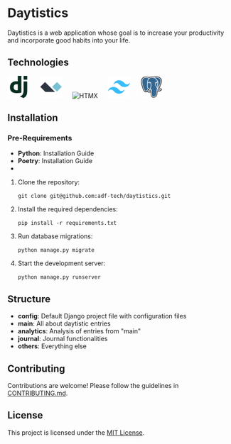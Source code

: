 # Daytistics

Daytistics is a web application whose goal is to increase your productivity and incorporate good habits into your life. 

## Technologies

<p align="left">
  <img src="https://raw.githubusercontent.com/devicons/devicon/6910f0503efdd315c8f9b858234310c06e04d9c0/icons/django/django-plain.svg" width="50px" alt="Django" title="Django">
  <img width="15px">
  <img src="https://raw.githubusercontent.com/devicons/devicon/6910f0503efdd315c8f9b858234310c06e04d9c0/icons/alpinejs/alpinejs-original.svg" width="50px" alt="AlpineJS" title="AlpineJS">
  <img width="15px">
  <img src="https://i.imgur.com/uHQ2pvy.png" width="50px" alt="HTMX" title="HTMX">
  <img width="15px">
  <img src="https://raw.githubusercontent.com/devicons/devicon/6910f0503efdd315c8f9b858234310c06e04d9c0/icons/tailwindcss/tailwindcss-original.svg" width="50px" alt="TailwindCSS" title="TailwindCSS">
  <img width="15px">
  <img src="https://raw.githubusercontent.com/devicons/devicon/6910f0503efdd315c8f9b858234310c06e04d9c0/icons/postgresql/postgresql-original.svg" width="50px" alt="PostgreSQL" title="PostgreSQL">
  <img width="15px">
</p>

## Installation

### Pre-Requirements
- **Python**: <a src="https://www.debugpoint.com/install-python-3-12-ubuntu/">Installation Guide</a>
- **Poetry**: Installation Guide
- 

1. Clone the repository:
    ```
    git clone git@github.com:adf-tech/daytistics.git
    ```

2. Install the required dependencies:
    ```
    pip install -r requirements.txt
    ```

3. Run database migrations:
    ```
    python manage.py migrate
    ```

4. Start the development server:
    ```
    python manage.py runserver
    ```

## Structure
- **config**: Default Django project file with configuration files
- **main**: All about daytistic entries
- **analytics**: Analysis of entries from "main"
- **journal**: Journal functionalities
- **others**: Everything else

## Contributing

Contributions are welcome! Please follow the guidelines in [CONTRIBUTING.md](./CONTRIBUTING.md).

## License

This project is licensed under the [MIT License](./LICENSE).

